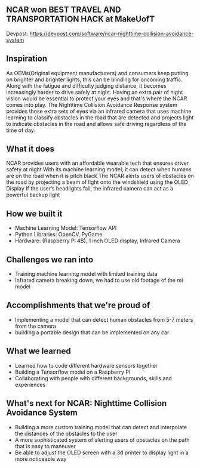 ## NCAR won BEST TRAVEL AND TRANSPORTATION HACK at MakeUofT
Devpost: https://devpost.com/software/ncar-nighttime-collision-avoidance-system

## Inspiration
As OEMs(Original equipment manufacturers) and consumers keep putting on brighter and brighter lights, this can be blinding for oncoming traffic. Along with the fatigue and difficulty judging distance, it becomes increasingly harder to drive safely at night. Having an extra pair of night vision would be essential to protect your eyes and that's where the NCAR comes into play. The Nighttime Collision Avoidance Response system provides those extra sets of eyes via an infrared camera that uses machine learning to classify obstacles in the road that are detected and projects light to indicate obstacles in the road and allows safe driving regardless of the time of day.

## What it does
NCAR provides users with an affordable wearable tech that ensures driver safety at night
With its machine learning model, it can detect when humans are on the road when it is pitch black
The NCAR alerts users of obstacles on the road by projecting a beam of light onto the windshield using the OLED Display
If the user’s headlights fail, the infrared camera can act as a powerful backup light
## How we built it
- Machine Learning Model: Tensorflow API
- Python Libraries: OpenCV, PyGame
- Hardware: (Raspberry Pi 4B), 1 inch OLED display, Infrared Camera 
## Challenges we ran into
- Training machine learning model with limited training data
- Infrared camera breaking down, we had to use old footage of the ml model

## Accomplishments that we're proud of
- Implementing a model that can detect human obstacles from 5-7 meters from the camera
- building a portable design that can be implemented on any car

## What we learned
- Learned how to code different hardware sensors together
- Building a Tensorflow model on a Raspberry PI
- Collaborating with people with different backgrounds, skills and experiences

## What's next for NCAR: Nighttime Collision Avoidance System
- Building a more custom training model that can detect and interpolate the distances of the obstacles to the user
- A more sophisticated system of alerting users of obstacles on the path that is easy to maneuver
- Be able to adjust the OLED screen with a 3d printer to display light in a more noticeable way

